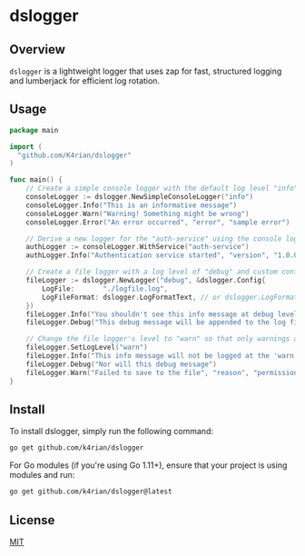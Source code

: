 # dslogger

## Overview
`dslogger` is a lightweight logger that uses zap for fast, structured logging and lumberjack for efficient log rotation.

## Usage
```go
package main

import (
  "github.com/K4rian/dslogger"
)

func main() {
	// Create a simple console logger with the default log level "info".
	consoleLogger := dslogger.NewSimpleConsoleLogger("info")
	consoleLogger.Info("This is an informative message")
	consoleLogger.Warn("Warning! Something might be wrong")
	consoleLogger.Error("An error occurred", "error", "sample error")

	// Derive a new logger for the "auth-service" using the console logger.
	authLogger := consoleLogger.WithService("auth-service")
	authLogger.Info("Authentication service started", "version", "1.0.0")

	// Create a file logger with a log level of "debug" and custom configuration.
	fileLogger := dslogger.NewLogger("debug", &dslogger.Config{
		LogFile:       "./logfile.log",
		LogFileFormat: dslogger.LogFormatText, // or dslogger.LogFormatJSON
	})
	fileLogger.Info("You shouldn't see this info message at debug level")
	fileLogger.Debug("This debug message will be appended to the log file!")

	// Change the file logger's level to "warn" so that only warnings and errors are logged.
	fileLogger.SetLogLevel("warn")
	fileLogger.Info("This info message will not be logged at the 'warn' level")
	fileLogger.Debug("Nor will this debug message")
	fileLogger.Warn("Failed to save to the file", "reason", "permission denied")
}
```

## Install
To install dslogger, simply run the following command:
```bash
go get github.com/k4rian/dslogger
```

For Go modules (if you're using Go 1.11+), ensure that your project is using modules and run:
```bash
go get github.com/k4rian/dslogger@latest
```

## License
[MIT][1]

[1]: https://github.com/K4rian/dslogger/blob/main/LICENSE
